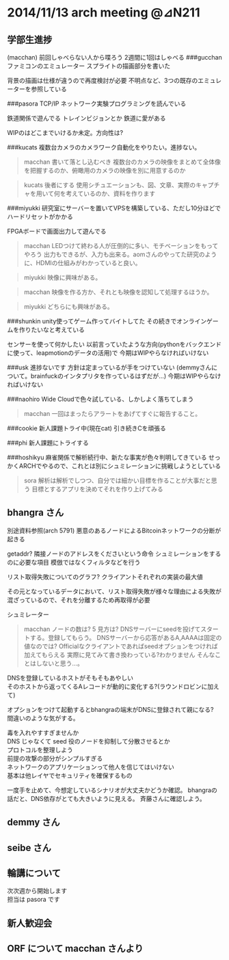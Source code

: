 # 2014/11/13 arch meeting @⊿N211   
## 学部生進捗  
(macchan)
前回しゃべらない人から喋ろう
2週間に1回はしゃべる
###gucchan
ファミコンのエミュレーター
スプライトの描画部分を書いた

背景の描画は仕様が違うので再度検討が必要
不明点など、3つの既存のエミュレーターを参照している

###pasora
TCP/IP ネットワーク実験プログラミングを読んでいる

鉄道関係で遊んでる
トレインビジョンとか
鉄道に愛がある

WIPのはどこまでいけるか未定。方向性は?

###kucats
複数台カメラのカメラワーク自動化をやりたい。進捗ない。

>macchan
書いて落とし込むべき
複数台のカメラの映像をまとめて全体像を把握するのか、俯瞰用のカメラの映像を別に用意するのか


>kucats
後者にする
使用シチュエーションも、図、文章、実際のキャプチャを用いて何を考えているのか、資料を作ります

###miyukki
研究室にサーバーを置いてVPSを構築している、ただし10分ほどでハードリセットがかかる

FPGAボードで画面出力して遊んでる

>macchan
LEDつけて終わる人が圧倒的に多い、モチベーションをもってやろう
出力もできるが、入力も出来る。aomさんのやってた研究のように、HDMIの仕組みがわかっていると良い。

>miyukki
映像に興味がある。

>macchan
映像を作る方か、それとも映像を認知して処理するほうか。

>miyukki
どちらにも興味がある。

###shunkin
unity使ってゲーム作ってバイトしてた
その続きでオンラインゲームを作りたいなと考えている

センサーを使って何かしたい
以前言っていたような方向(pythonをバックエンドに使って、leapmotionのデータの活用)で
今期はWIPやらなければいけない


###usk
進捗ないです
方針は定まっているが手をつけていない
(demmyさんについて。brainfuckのインタプリタを作っているはずだが…)
今期はWIPやらなければいけない

###naohiro
Wide Cloudで色々試している、しかしよく落ちてしまう

>macchan
一回はまったらアラートをあげてすぐに報告すること。

###cookie
新人課題トライ中(現在cat)
引き続きCを頑張る

###phi
新人課題にトライする

###hoshikyu
麻雀関係で解析続行中、新たな事実が色々判明してきている
せっかくARCHでやるので、これとは別にシュミレーションに挑戦しようとしている

>sora
解析は解析でしつつ、自分では細かい目標を作ることが大事だと思う
目標とするアプリを決めてそれを作り上げてみる

## bhangra さん  

別途資料参照(arch 5791)
悪意のあるノードによるBitcoinネットワークの分断が起きる

getaddr?
隣接ノードのアドレスをくださいという命令
シュミレーションをするのに必要な項目
模倣ではなくフィルタなどを行う

リスト取得失敗についてのグラフ?
クライアントそれぞれの実装の最大値

その元となっているデータにおいて、リスト取得失敗が様々な理由による失敗が混ざっているので、それを分離するため再取得が必要

シュミレーター
>macchan
ノードの数は? 5
見方は? DNSサーバーにseedを投げてスタートする。登録してもらう。
DNSサーバーから応答があるA,AAAAは固定の値なのでは? Officialなクライアントであればseedオプションをつければ加えてもらえる
実際に見てみて書き換わっている?わかりません
そんなことはしないと思う...。

DNSを登録しているホストがそもそもあやしい  
そのホストから返ってくるAレコードが動的に変化する?(ラウンドロビンに加えて)

オプションをつけて起動するとbhangraの端末がDNSに登録されて親になる?  
間違いのような気がする。

毒を入れやすすぎませんか  
DNS じゃなくて seed 役のノードを抑制して分散させるとか  
プロトコルを整理しよう  
前提の攻撃の部分がシンプルすぎる  
ネットワークのアプリケーションって他人を信じてはいけない  
基本は他レイヤでセキュリティを確保するもの  

一度手を止めて、今想定しているシナリオが大丈夫かどうか確認。
bhangraの話だと、DNS依存がとても大きいように見える。
斉藤さんに確認しよう。


## demmy さん  
## seibe さん  
## 輪講について  
次次週から開始します  
担当は pasora です  
## 新人歓迎会  
## ORF について macchan さんより  
